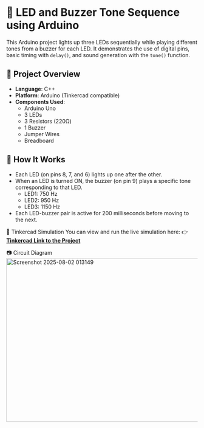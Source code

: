# 🎵 LED and Buzzer Tone Sequence using Arduino

This Arduino project lights up three LEDs sequentially while playing different tones from a buzzer for each LED. It demonstrates the use of digital pins, basic timing with `delay()`, and sound generation with the `tone()` function.

## 📂 Project Overview

- **Language**: C++
- **Platform**: Arduino (Tinkercad compatible)
- **Components Used**:
  - Arduino Uno
  - 3 LEDs
  - 3 Resistors (220Ω)
  - 1 Buzzer
  - Jumper Wires
  - Breadboard

## 🧠 How It Works

- Each LED (on pins 8, 7, and 6) lights up one after the other.
- When an LED is turned ON, the buzzer (on pin 9) plays a specific tone corresponding to that LED.
  - LED1: 750 Hz
  - LED2: 950 Hz
  - LED3: 1150 Hz
- Each LED-buzzer pair is active for 200 milliseconds before moving to the next.

🔗 Tinkercad Simulation
You can view and run the live simulation here:
👉 [**Tinkercad Link to the Project**](https://www.tinkercad.com/things/bAFn8FhDg5G-bodacious-albar-rottis)

📷 Circuit Diagram
<img width="705" height="431" alt="Screenshot 2025-08-02 013149" src="https://github.com/user-attachments/assets/9d7bcc30-730b-4f9d-9da3-de3480920567" />

